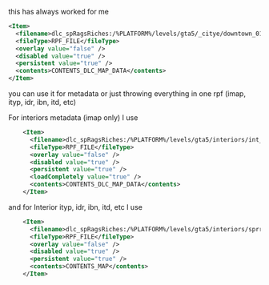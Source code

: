 this has always worked for me
```xml
<Item>
  <filename>dlc_spRagsRiches:/%PLATFORM%/levels/gta5/_citye/downtown_01/dt1_additions.rpf</filename>
  <fileType>RPF_FILE</fileType>
  <overlay value="false" />
  <disabled value="true" />
  <persistent value="true" />
  <contents>CONTENTS_DLC_MAP_DATA</contents>
</Item>
```
you can use it for metadata or just throwing everything in one rpf (imap, ityp, idr, ibn, itd, etc)

For interiors metadata (imap only) I use 
```xml
    <Item>
      <filename>dlc_spRagsRiches:/%PLATFORM%/levels/gta5/interiors/int_placement_sprr.rpf</filename>
      <fileType>RPF_FILE</fileType>
      <overlay value="false" />
      <disabled value="true" />
      <persistent value="true" />
      <loadCompletely value="true" />
      <contents>CONTENTS_DLC_MAP_DATA</contents>
    </Item>
```
and for Interior ityp, idr, ibn, itd, etc I use 
```xml
    <Item>
      <filename>dlc_spRagsRiches:/%PLATFORM%/levels/gta5/interiors/sprr_int_facade_loading_dock.rpf</filename>
      <fileType>RPF_FILE</fileType>
      <overlay value="false" />
      <disabled value="true" />
      <persistent value="true" />
      <contents>CONTENTS_MAP</contents>
    </Item>
```